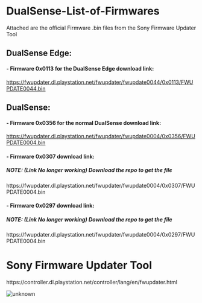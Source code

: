 # DualSense-List-of-Firmwares
Attached are the official Firmware .bin files from the Sony Firmware Updater Tool

## DualSense Edge:
#### - Firmware 0x0113 for the DualSense Edge download link: 
https://fwupdater.dl.playstation.net/fwupdater/fwupdate0044/0x0113/FWUPDATE0044.bin

## DualSense:
#### - Firmware 0x0356 for the normal DualSense download link: 
https://fwupdater.dl.playstation.net/fwupdater/fwupdate0004/0x0356/FWUPDATE0004.bin

#### - Firmware 0x0307 download link:
<h5>NOTE: (Link No longer working) Download the repo to get the file</h5>
https://fwupdater.dl.playstation.net/fwupdater/fwupdate0004/0x0307/FWUPDATE0004.bin

#### - Firmware 0x0297 download link: 
<h5>NOTE: (Link No longer working) Download the repo to get the file</h5>
https://fwupdater.dl.playstation.net/fwupdater/fwupdate0004/0x0297/FWUPDATE0004.bin

<h1>Sony Firmware Updater Tool</h1>
https://controller.dl.playstation.net/controller/lang/en/fwupdater.html


![unknown](https://user-images.githubusercontent.com/4289084/164345895-e3e895df-214a-4327-8da6-51a4345414ea.png)
